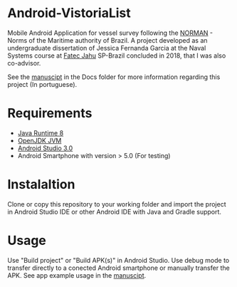 # Android-VistoriaList

Mobile Android Application for vessel survey following the [NORMAN](https://www.marinha.mil.br/dpc/normas) - Norms of the Maritime authority of Brazil. A project developed as an undergraduate dissertation of Jessica Fernanda Garcia at the Naval Systems course at [Fatec Jahu](http://fatecjahu.edu.br/) SP-Brazil concluded in 2018, that I was also co-advisor.

See the [manuscipt](https://github.com/ademirmarquesjunior/Android-VistoriaList-Jessica/blob/master/Docs/Jessica_Fernanda_Garcia_2018.pdf) in the Docs folder for more information regarding this project (In portuguese).

# Requirements

- [Java Runtime 8](https://java.com/en/download/)
- [OpenJDK JVM](http://openjdk.java.net/groups/hotspot/docs/RuntimeOverview.html)
- [Android Studio 3.0](https://developer.android.com/studio)
- Android Smartphone with version > 5.0 (For testing)

# Instalaltion

Clone or copy this repository to your working folder and import the project in Android Studio IDE or other Android IDE with Java and Gradle support.

# Usage

Use "Build project" or "Build APK(s)" in Android Studio. Use debug mode to transfer directly to a conected Android smartphone or manually transfer the APK. See app example usage in the [manuscipt](https://github.com/ademirmarquesjunior/Android-VistoriaList-Jessica/blob/master/Docs/Jessica_Fernanda_Garcia_2018.pdf).
